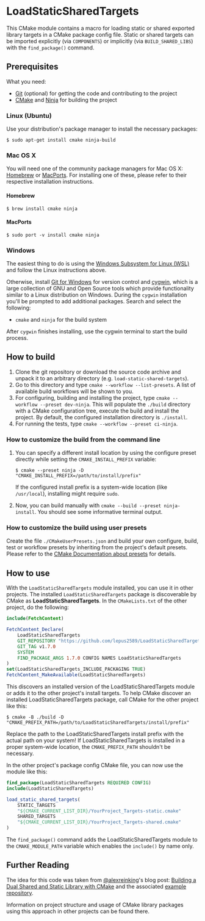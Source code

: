 <!---
MIT License

CMake build script for LoadStaticSharedTargets module
Copyright (c) 2025 Tim Kaune

Permission is hereby granted, free of charge, to any person obtaining a copy
of this software and associated documentation files (the "Software"), to deal
in the Software without restriction, including without limitation the rights
to use, copy, modify, merge, publish, distribute, sublicense, and/or sell
copies of the Software, and to permit persons to whom the Software is
furnished to do so, subject to the following conditions:

The above copyright notice and this permission notice shall be included in all
copies or substantial portions of the Software.

THE SOFTWARE IS PROVIDED "AS IS", WITHOUT WARRANTY OF ANY KIND, EXPRESS OR
IMPLIED, INCLUDING BUT NOT LIMITED TO THE WARRANTIES OF MERCHANTABILITY,
FITNESS FOR A PARTICULAR PURPOSE AND NONINFRINGEMENT. IN NO EVENT SHALL THE
AUTHORS OR COPYRIGHT HOLDERS BE LIABLE FOR ANY CLAIM, DAMAGES OR OTHER
LIABILITY, WHETHER IN AN ACTION OF CONTRACT, TORT OR OTHERWISE, ARISING FROM,
OUT OF OR IN CONNECTION WITH THE SOFTWARE OR THE USE OR OTHER DEALINGS IN THE
SOFTWARE.
--->

# LoadStaticSharedTargets #

This CMake module contains a macro for loading static or shared exported library
targets in a CMake package config file. Static or shared targets can be imported
explicitly (via `COMPONENTS`) or implicitly (via `BUILD_SHARED_LIBS`) with the
`find_package()` command.

## Prerequisites ##

What you need:

- [Git](https://git-scm.com/) (optional) for getting the code and contributing
  to the project
- [CMake](https://cmake.org/) and [Ninja](https://ninja-build.org/) for building
  the project

### Linux (Ubuntu) ###

Use your distribution's package manager to install the necessary packages:

```shell
$ sudo apt-get install cmake ninja-build
```

### Mac OS X ###

You will need one of the community package managers for Mac OS X:
[Homebrew](https://brew.sh/) or
[MacPorts](https://www.macports.org/install.php). For installing one of these,
please refer to their respective installation instructions.

#### Homebrew ####

```shell
$ brew install cmake ninja
```

#### MacPorts ####

```shell
$ sudo port -v install cmake ninja
```

### Windows ###

The easiest thing to do is using the [Windows Subsystem for Linux
(WSL)](https://learn.microsoft.com/en-us/windows/wsl/install) and follow the
Linux instructions above.

Otherwise, install [Git for Windows](https://gitforwindows.org/) for version
control and [cygwin](https://cygwin.com/install.html), which is a large
collection of GNU and Open Source tools which provide functionality similar to a
Linux distribution on Windows. During the `cygwin` installation you'll be
prompted to add additional packages. Search and select the following:

- `cmake` and `ninja` for the build system

After `cygwin` finishes installing, use the cygwin terminal to start the build
process.

## How to build ##

1. Clone the git repository or download the source code archive and unpack it to
   an arbitrary directory (e.g. `load-static-shared-targets`).
2. Go to this directory and type `cmake --workflow --list-presets`. A list of
   available build workflows will be shown to you.
3. For configuring, building and installing the project, type `cmake --workflow
   --preset dev-ninja`. This will populate the `./build` directory with a CMake
   configuration tree, execute the build and install the project. By default,
   the configured installation directory is `./install`.
4. For running the tests, type `cmake --workflow --preset ci-ninja`.

### How to customize the build from the command line ###

1. You can specify a different install location by using the configure preset
   directly while setting the `CMAKE_INSTALL_PREFIX` variable:

   ```shell
   $ cmake --preset ninja -D "CMAKE_INSTALL_PREFIX=/path/to/install/prefix"
   ```

   If the configured install prefix is a system-wide location (like
   `/usr/local`), installing might require `sudo`.

2. Now, you can build manually with `cmake --build --preset ninja-install`. You
   should see some informative terminal output.

### How to customize the build using user presets ###

Create the file `./CMakeUserPresets.json` and build your own configure, build,
test or workflow presets by inheriting from the project's default presets.
Please refer to the [CMake Documentation about presets][1] for details.

[1]: https://cmake.org/cmake/help/latest/manual/cmake-presets.7.html

## How to use ##

With the `LoadStaticSharedTargets` module installed, you can use it in other
projects. The installed `LoadStaticSharedTargets` package is discoverable by
CMake as __LoadStaticSharedTargets__. In the `CMakeLists.txt` of the other
project, do the following:

```cmake
include(FetchContent)

FetchContent_Declare(
    LoadStaticSharedTargets
    GIT_REPOSITORY "https://github.com/lepus2589/LoadStaticSharedTargets.git"
    GIT_TAG v1.7.0
    SYSTEM
    FIND_PACKAGE_ARGS 1.7.0 CONFIG NAMES LoadStaticSharedTargets
)
set(LoadStaticSharedTargets_INCLUDE_PACKAGING TRUE)
FetchContent_MakeAvailable(LoadStaticSharedTargets)
```

This discovers an installed version of the LoadStaticSharedTargets module or
adds it to the other project's install targets. To help CMake discover an
installed LoadStaticSharedTargets package, call CMake for the other project like
this:

```shell
$ cmake -B ./build -D "CMAKE_PREFIX_PATH=/path/to/LoadStaticSharedTargets/install/prefix"
```

Replace the path to the LoadStaticSharedTargets install prefix with the actual
path on your system! If LoadStaticSharedTargets is installed in a proper
system-wide location, the `CMAKE_PREFIX_PATH` shouldn't be necessary.

In the other project's package config CMake file, you can now use the module like this:

```cmake
find_package(LoadStaticSharedTargets REQUIRED CONFIG)
include(LoadStaticSharedTargets)

load_static_shared_targets(
    STATIC_TARGETS
    "${CMAKE_CURRENT_LIST_DIR}/YourProject_Targets-static.cmake"
    SHARED_TARGETS
    "${CMAKE_CURRENT_LIST_DIR}/YourProject_Targets-shared.cmake"
)
```

The `find_package()` command adds the LoadStaticSharedTargets module to the
`CMAKE_MODULE_PATH` variable which enables the `include()` by name only.

## Further Reading ##

The idea for this code was taken from
[@alexreinking](https://github.com/alexreinking)'s blog post:
[Building a Dual Shared and Static Library with CMake](https://alexreinking.com/blog/building-a-dual-shared-and-static-library-with-cmake.html)
and the associated
[example repository](https://github.com/alexreinking/SharedStaticStarter).

Information on project structure and usage of CMake library packages using this
approach in other projects can be found there.
